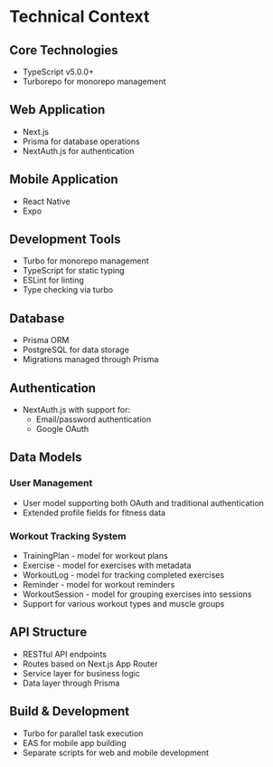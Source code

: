 # Technical Context

## Core Technologies

- TypeScript v5.0.0+
- Turborepo for monorepo management

## Web Application

- Next.js
- Prisma for database operations
- NextAuth.js for authentication

## Mobile Application

- React Native
- Expo

## Development Tools

- Turbo for monorepo management
- TypeScript for static typing
- ESLint for linting
- Type checking via turbo

## Database

- Prisma ORM
- PostgreSQL for data storage
- Migrations managed through Prisma

## Authentication

- NextAuth.js with support for:
  - Email/password authentication
  - Google OAuth

## Data Models

### User Management

- User model supporting both OAuth and traditional authentication
- Extended profile fields for fitness data

### Workout Tracking System

- TrainingPlan - model for workout plans
- Exercise - model for exercises with metadata
- WorkoutLog - model for tracking completed exercises
- Reminder - model for workout reminders
- WorkoutSession - model for grouping exercises into sessions
- Support for various workout types and muscle groups

## API Structure

- RESTful API endpoints
- Routes based on Next.js App Router
- Service layer for business logic
- Data layer through Prisma

## Build & Development

- Turbo for parallel task execution
- EAS for mobile app building
- Separate scripts for web and mobile development
